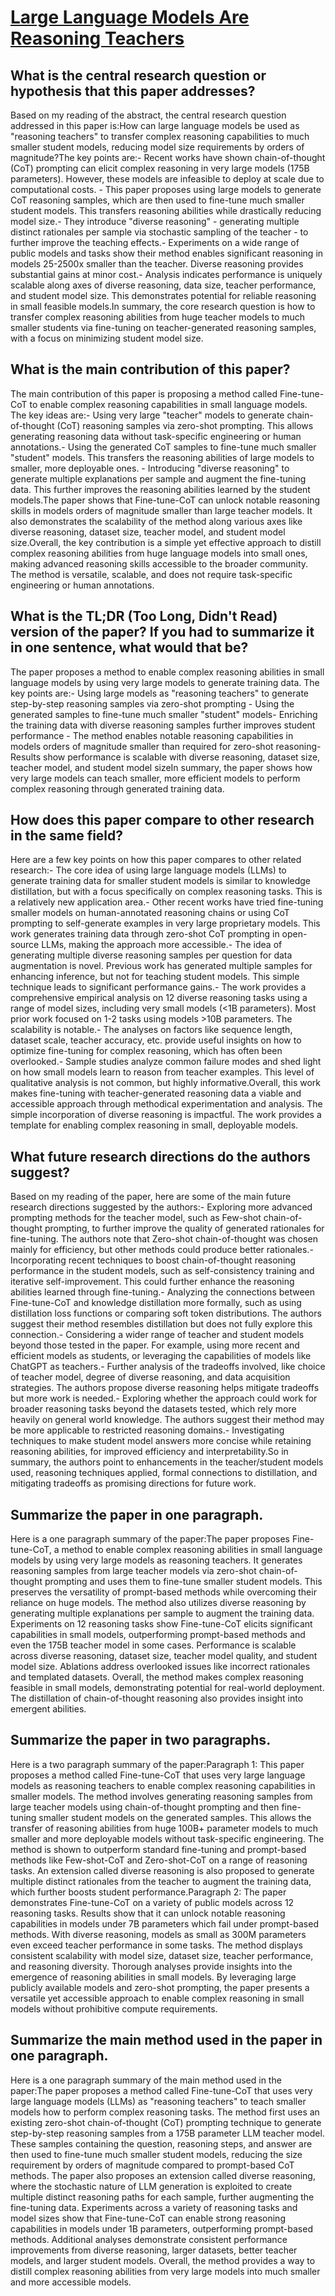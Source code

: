 # [Large Language Models Are Reasoning Teachers](https://arxiv.org/abs/2212.10071)

## What is the central research question or hypothesis that this paper addresses?

Based on my reading of the abstract, the central research question addressed in this paper is:How can large language models be used as "reasoning teachers" to transfer complex reasoning capabilities to much smaller student models, reducing model size requirements by orders of magnitude?The key points are:- Recent works have shown chain-of-thought (CoT) prompting can elicit complex reasoning in very large models (175B parameters). However, these models are infeasible to deploy at scale due to computational costs. - This paper proposes using large models to generate CoT reasoning samples, which are then used to fine-tune much smaller student models. This transfers reasoning abilities while drastically reducing model size.- They introduce "diverse reasoning" - generating multiple distinct rationales per sample via stochastic sampling of the teacher - to further improve the teaching effects.- Experiments on a wide range of public models and tasks show their method enables significant reasoning in models 25-2500x smaller than the teacher. Diverse reasoning provides substantial gains at minor cost.- Analysis indicates performance is uniquely scalable along axes of diverse reasoning, data size, teacher performance, and student model size. This demonstrates potential for reliable reasoning in small feasible models.In summary, the core research question is how to transfer complex reasoning abilities from huge teacher models to much smaller students via fine-tuning on teacher-generated reasoning samples, with a focus on minimizing student model size.


## What is the main contribution of this paper?

The main contribution of this paper is proposing a method called Fine-tune-CoT to enable complex reasoning capabilities in small language models. The key ideas are:- Using very large "teacher" models to generate chain-of-thought (CoT) reasoning samples via zero-shot prompting. This allows generating reasoning data without task-specific engineering or human annotations.- Using the generated CoT samples to fine-tune much smaller "student" models. This transfers the reasoning abilities of large models to smaller, more deployable ones. - Introducing "diverse reasoning" to generate multiple explanations per sample and augment the fine-tuning data. This further improves the reasoning abilities learned by the student models.The paper shows that Fine-tune-CoT can unlock notable reasoning skills in models orders of magnitude smaller than large teacher models. It also demonstrates the scalability of the method along various axes like diverse reasoning, dataset size, teacher model, and student model size.Overall, the key contribution is a simple yet effective approach to distill complex reasoning abilities from huge language models into small ones, making advanced reasoning skills accessible to the broader community. The method is versatile, scalable, and does not require task-specific engineering or human annotations.


## What is the TL;DR (Too Long, Didn't Read) version of the paper? If you had to summarize it in one sentence, what would that be?

The paper proposes a method to enable complex reasoning abilities in small language models by using very large models to generate training data. The key points are:- Using large models as "reasoning teachers" to generate step-by-step reasoning samples via zero-shot prompting - Using the generated samples to fine-tune much smaller "student" models- Enriching the training data with diverse reasoning samples further improves student performance - The method enables notable reasoning capabilities in models orders of magnitude smaller than required for zero-shot reasoning- Results show performance is scalable with diverse reasoning, dataset size, teacher model, and student model sizeIn summary, the paper shows how very large models can teach smaller, more efficient models to perform complex reasoning through generated training data.


## How does this paper compare to other research in the same field?

Here are a few key points on how this paper compares to other related research:- The core idea of using large language models (LLMs) to generate training data for smaller student models is similar to knowledge distillation, but with a focus specifically on complex reasoning tasks. This is a relatively new application area.- Other recent works have tried fine-tuning smaller models on human-annotated reasoning chains or using CoT prompting to self-generate examples in very large proprietary models. This work generates training data through zero-shot CoT prompting in open-source LLMs, making the approach more accessible.- The idea of generating multiple diverse reasoning samples per question for data augmentation is novel. Previous work has generated multiple samples for enhancing inference, but not for teaching student models. This simple technique leads to significant performance gains.- The work provides a comprehensive empirical analysis on 12 diverse reasoning tasks using a range of model sizes, including very small models (<1B parameters). Most prior work focused on 1-2 tasks using models >10B parameters. The scalability is notable.- The analyses on factors like sequence length, dataset scale, teacher accuracy, etc. provide useful insights on how to optimize fine-tuning for complex reasoning, which has often been overlooked.- Sample studies analyze common failure modes and shed light on how small models learn to reason from teacher examples. This level of qualitative analysis is not common, but highly informative.Overall, this work makes fine-tuning with teacher-generated reasoning data a viable and accessible approach through methodical experimentation and analysis. The simple incorporation of diverse reasoning is impactful. The work provides a template for enabling complex reasoning in small, deployable models.


## What future research directions do the authors suggest?

Based on my reading of the paper, here are some of the main future research directions suggested by the authors:- Exploring more advanced prompting methods for the teacher model, such as Few-shot chain-of-thought prompting, to further improve the quality of generated rationales for fine-tuning. The authors note that Zero-shot chain-of-thought was chosen mainly for efficiency, but other methods could produce better rationales.- Incorporating recent techniques to boost chain-of-thought reasoning performance in the student models, such as self-consistency training and iterative self-improvement. This could further enhance the reasoning abilities learned through fine-tuning.- Analyzing the connections between Fine-tune-CoT and knowledge distillation more formally, such as using distillation loss functions or comparing soft token distributions. The authors suggest their method resembles distillation but does not fully explore this connection.- Considering a wider range of teacher and student models beyond those tested in the paper. For example, using more recent and efficient models as students, or leveraging the capabilities of models like ChatGPT as teachers.- Further analysis of the tradeoffs involved, like choice of teacher model, degree of diverse reasoning, and data acquisition strategies. The authors propose diverse reasoning helps mitigate tradeoffs but more work is needed.- Exploring whether the approach could work for broader reasoning tasks beyond the datasets tested, which rely more heavily on general world knowledge. The authors suggest their method may be more applicable to restricted reasoning domains.- Investigating techniques to make student model answers more concise while retaining reasoning abilities, for improved efficiency and interpretability.So in summary, the authors point to enhancements in the teacher/student models used, reasoning techniques applied, formal connections to distillation, and mitigating tradeoffs as promising directions for future work.


## Summarize the paper in one paragraph.

Here is a one paragraph summary of the paper:The paper proposes Fine-tune-CoT, a method to enable complex reasoning abilities in small language models by using very large models as reasoning teachers. It generates reasoning samples from large teacher models via zero-shot chain-of-thought prompting and uses them to fine-tune smaller student models. This preserves the versatility of prompt-based methods while overcoming their reliance on huge models. The method also utilizes diverse reasoning by generating multiple explanations per sample to augment the training data. Experiments on 12 reasoning tasks show Fine-tune-CoT elicits significant capabilities in small models, outperforming prompt-based methods and even the 175B teacher model in some cases. Performance is scalable across diverse reasoning, dataset size, teacher model quality, and student model size. Ablations address overlooked issues like incorrect rationales and templated datasets. Overall, the method makes complex reasoning feasible in small models, demonstrating potential for real-world deployment. The distillation of chain-of-thought reasoning also provides insight into emergent abilities.


## Summarize the paper in two paragraphs.

Here is a two paragraph summary of the paper:Paragraph 1: This paper proposes a method called Fine-tune-CoT that uses very large language models as reasoning teachers to enable complex reasoning capabilities in smaller models. The method involves generating reasoning samples from large teacher models using chain-of-thought prompting and then fine-tuning smaller student models on the generated samples. This allows the transfer of reasoning abilities from huge 100B+ parameter models to much smaller and more deployable models without task-specific engineering. The method is shown to outperform standard fine-tuning and prompt-based methods like Few-shot-CoT and Zero-shot-CoT on a range of reasoning tasks. An extension called diverse reasoning is also proposed to generate multiple distinct rationales from the teacher to augment the training data, which further boosts student performance.Paragraph 2: The paper demonstrates Fine-tune-CoT on a variety of public models across 12 reasoning tasks. Results show that it can unlock notable reasoning capabilities in models under 7B parameters which fail under prompt-based methods. With diverse reasoning, models as small as 300M parameters even exceed teacher performance in some tasks. The method displays consistent scalability with model size, dataset size, teacher performance, and reasoning diversity. Thorough analyses provide insights into the emergence of reasoning abilities in small models. By leveraging large publicly available models and zero-shot prompting, the paper presents a versatile yet accessible approach to enable complex reasoning in small models without prohibitive compute requirements.


## Summarize the main method used in the paper in one paragraph.

Here is a one paragraph summary of the main method used in the paper:The paper proposes a method called Fine-tune-CoT that uses very large language models (LLMs) as "reasoning teachers" to teach smaller models how to perform complex reasoning tasks. The method first uses an existing zero-shot chain-of-thought (CoT) prompting technique to generate step-by-step reasoning samples from a 175B parameter LLM teacher model. These samples containing the question, reasoning steps, and answer are then used to fine-tune much smaller student models, reducing the size requirement by orders of magnitude compared to prompt-based CoT methods. The paper also proposes an extension called diverse reasoning, where the stochastic nature of LLM generation is exploited to create multiple distinct reasoning paths for each sample, further augmenting the fine-tuning data. Experiments across a variety of reasoning tasks and model sizes show that Fine-tune-CoT can enable strong reasoning capabilities in models under 1B parameters, outperforming prompt-based methods. Additional analyses demonstrate consistent performance improvements from diverse reasoning, larger datasets, better teacher models, and larger student models. Overall, the method provides a way to distill complex reasoning abilities from very large models into much smaller and more accessible models.
